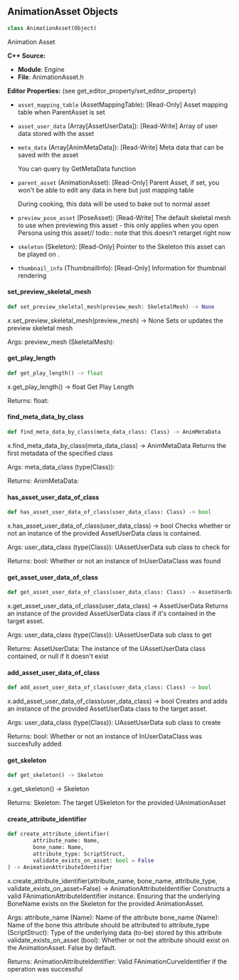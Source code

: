 ## AnimationAsset Objects

```python
class AnimationAsset(Object)
```

Animation Asset

**C++ Source:**

- **Module**: Engine
- **File**: AnimationAsset.h

**Editor Properties:** (see get_editor_property/set_editor_property)

- ``asset_mapping_table`` (AssetMappingTable):  [Read-Only] Asset mapping table when ParentAsset is set
- ``asset_user_data`` (Array[AssetUserData]):  [Read-Write] Array of user data stored with the asset
- ``meta_data`` (Array[AnimMetaData]):  [Read-Write] Meta data that can be saved with the asset

  You can query by GetMetaData function
- ``parent_asset`` (AnimationAsset):  [Read-Only] Parent Asset, if set, you won't be able to edit any data in here but just mapping table

  During cooking, this data will be used to bake out to normal asset
- ``preview_pose_asset`` (PoseAsset):  [Read-Write] The default skeletal mesh to use when previewing this asset - this only applies when you open Persona using this asset//
  todo:: note that this doesn't retarget right now
- ``skeleton`` (Skeleton):  [Read-Only] Pointer to the Skeleton this asset can be played on .
- ``thumbnail_info`` (ThumbnailInfo):  [Read-Only] Information for thumbnail rendering

<a id="unreal.AnimationAsset.set_preview_skeletal_mesh"></a>

#### set_preview_skeletal_mesh

```python
def set_preview_skeletal_mesh(preview_mesh: SkeletalMesh) -> None
```

x.set_preview_skeletal_mesh(preview_mesh) -> None
Sets or updates the preview skeletal mesh

Args:
    preview_mesh (SkeletalMesh):

<a id="unreal.AnimationAsset.get_play_length"></a>

#### get_play_length

```python
def get_play_length() -> float
```

x.get_play_length() -> float
Get Play Length

Returns:
    float:

<a id="unreal.AnimationAsset.find_meta_data_by_class"></a>

#### find_meta_data_by_class

```python
def find_meta_data_by_class(meta_data_class: Class) -> AnimMetaData
```

x.find_meta_data_by_class(meta_data_class) -> AnimMetaData
Returns the first metadata of the specified class

Args:
    meta_data_class (type(Class)): 

Returns:
    AnimMetaData:

<a id="unreal.AnimationAsset.has_asset_user_data_of_class"></a>

#### has_asset_user_data_of_class

```python
def has_asset_user_data_of_class(user_data_class: Class) -> bool
```

x.has_asset_user_data_of_class(user_data_class) -> bool
Checks whether or not an instance of the provided AssetUserData class is contained.

Args:
    user_data_class (type(Class)): UAssetUserData sub class to check for

Returns:
    bool: Whether or not an instance of InUserDataClass was found

<a id="unreal.AnimationAsset.get_asset_user_data_of_class"></a>

#### get_asset_user_data_of_class

```python
def get_asset_user_data_of_class(user_data_class: Class) -> AssetUserData
```

x.get_asset_user_data_of_class(user_data_class) -> AssetUserData
Returns an instance of the provided AssetUserData class if it's contained in the target asset.

Args:
    user_data_class (type(Class)): UAssetUserData sub class to get

Returns:
    AssetUserData: The instance of the UAssetUserData class contained, or null if it doesn't exist

<a id="unreal.AnimationAsset.add_asset_user_data_of_class"></a>

#### add_asset_user_data_of_class

```python
def add_asset_user_data_of_class(user_data_class: Class) -> bool
```

x.add_asset_user_data_of_class(user_data_class) -> bool
Creates and adds an instance of the provided AssetUserData class to the target asset.

Args:
    user_data_class (type(Class)): UAssetUserData sub class to create

Returns:
    bool: Whether or not an instance of InUserDataClass was succesfully added

<a id="unreal.AnimationAsset.get_skeleton"></a>

#### get_skeleton

```python
def get_skeleton() -> Skeleton
```

x.get_skeleton() -> Skeleton


Returns:
    Skeleton: The target USkeleton for the provided UAnimationAsset

<a id="unreal.AnimationAsset.create_attribute_identifier"></a>

#### create_attribute_identifier

```python
def create_attribute_identifier(
        attribute_name: Name,
        bone_name: Name,
        attribute_type: ScriptStruct,
        validate_exists_on_asset: bool = False
) -> AnimationAttributeIdentifier
```

x.create_attribute_identifier(attribute_name, bone_name, attribute_type, validate_exists_on_asset=False) -> AnimationAttributeIdentifier
Constructs a valid FAnimationAttributeIdentifier instance. Ensuring that the underlying BoneName exists on the Skeleton for the provided AnimationAsset.

Args:
    attribute_name (Name): Name of the attribute
    bone_name (Name): Name of the bone this attribute should be attributed to
    attribute_type (ScriptStruct): Type of the underlying data (to-be) stored by this attribute
    validate_exists_on_asset (bool): Whether or not the attribute should exist on the AnimationAsset. False by default.

Returns:
    AnimationAttributeIdentifier: Valid FAnimationCurveIdentifier if the operation was successful

<a id="unreal.AnimSequenceBase"></a>